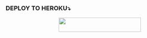 
### DEPLOY TO HEROKU⤵️
<p align="center"><a href="https://heroku.com/deploy?template=https://github.com/ItsmeHyper13/BanallBot"> <img src="https://img.shields.io/badge/Deploy%20To%20Heroku-pink?style=for-the-badge&logo=heroku" width="220" height="38.45"/></a></p>
